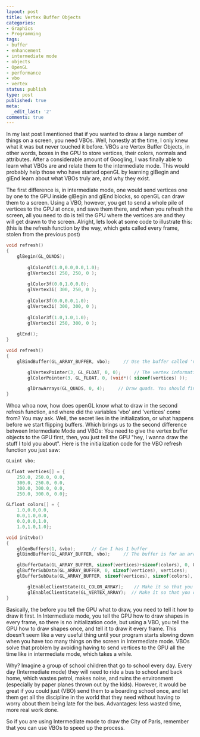 ```yaml
---
layout: post
title: Vertex Buffer Objects
categories:
- Graphics
- Programming
tags:
- buffer
- enhancement
- intermediate mode
- objects
- OpenGL
- performance
- vbo
- vertex
status: publish
type: post
published: true
meta:
  _edit_last: '2'
comments: true
---
```

In my last post I mentioned that if you wanted to draw a large number of things on a screen, you need VBOs. Well, honestly at the time, I only knew what it was but never touched it before. VBOs are Vertex Buffer Objects, in other words, boxes in the GPU to store vertices, their colors, normals and attributes. After a considerable amount of Googling, I was finally able to learn what VBOs are and relate them to the intermediate mode. This would probably help those who have started openGL by learning glBegin and glEnd learn about what VBOs truly are, and why they exist.

<!--more-->

The first difference is, in intermediate mode, one would send vertices one by one to the GPU inside glBegin and glEnd blocks, so openGL can draw them to a screen. Using a VBO, however, you get to send a whole pile of vertices to the GPU at once, and save them there, and when you refresh the screen, all you need to do is tell the GPU where the vertices are and they will get drawn to the screen. Alright, lets look at some code to illustrate this: (this is the refresh function by the way, which gets called every frame, stolen from the previous post)


```c++
void refresh()
{
	glBegin(GL_QUADS);
 
		glColor4f(1.0,0.0,0.0,1.0);		
		glVertex3i( 250, 250, 0 );
 
		glColor3f(0.0,1.0,0.0);
		glVertex3i( 300, 250, 0 );
 
		glColor3f(0.0,0.0,1.0);
		glVertex3i( 300, 300, 0 );
 
		glColor3f(1.0,1.0,1.0);
		glVertex3i( 250, 300, 0 );
 
	glEnd();
}
```

```c++
void refresh()
{
	glBindBuffer(GL_ARRAY_BUFFER, vbo);     // Use the buffer called 'vbo'

        glVertexPointer(3, GL_FLOAT, 0, 0);     // The vertex information start at 0, and have 3 numbers
        glColorPointer(3, GL_FLOAT, 0, (void*)( sizeof(vertices) ));    // The vertex information start at offset (sizeof(vertices)) and have 3 numbers

        glDrawArrays(GL_QUADS, 0, 4);     // Draw quads. You should find 4 complete vertices and colors in the places I just mentioned
}
```

Whoa whoa now, how does openGL know what to draw in the second refresh function, and where did the variables 'vbo' and 'vertices' come from? You may ask. Well, the secret lies in the initialization, or what happens before we start flipping buffers. Which brings us to the second difference between Intermediate Mode and VBOs: You need to give the vertex buffer objects to the GPU first, then, you just tell the GPU "hey, I wanna draw the stuff I told you about". Here is the initialization code for the VBO refresh function you just saw:

``` c++
GLuint vbo;

GLfloat vertices[] = {
	250.0, 250.0, 0.0, 
	300.0, 250.0, 0.0, 
	300.0, 300.0, 0.0,
	250.0, 300.0, 0.0};

GLfloat colors[] = {
	1.0,0.0,0.0, 
	0.0,1.0,0.0, 
	0.0,0.0,1.0, 
	1.0,1.0,1.0};

void initvbo()
{
	glGenBuffers(1, &vbo);      // Can I has 1 buffer
	glBindBuffer(GL_ARRAY_BUFFER, vbo);     // The buffer is for an array of floats

	glBufferData(GL_ARRAY_BUFFER, sizeof(vertices)+sizeof(colors), 0, GL_STATIC_DRAW);   // The buffer is empty
	glBufferSubData(GL_ARRAY_BUFFER, 0, sizeof(vertices), vertices);    // Starting from zero to (sizeof(vertices)), copy the contents of vertices to the buffer
	glBufferSubData(GL_ARRAY_BUFFER, sizeof(vertices), sizeof(colors), colors);    // Starting from (sizeof(vertices)) to (sizeof(colors)) later, copy the contents of the array colors to the buffer.

        glEnableClientState(GL_COLOR_ARRAY);    // Make it so that you can use color arrays
        glEnableClientState(GL_VERTEX_ARRAY);  // Make it so that you can use vertex arrays
}
```

Basically, the before you tell the GPU what to draw, you need to tell it how to draw it first. In Intermediate mode, you tell the GPU how to draw shapes in every frame, so there is no initialization code, but using a VBO, you tell the GPU how to draw shapes once, and tell it to draw it every frame. This doesn't seem like a very useful thing until your program starts slowing down when you have too many things on the screen in Intermediate mode. VBOs solve that problem by avoiding having to send vertices to the GPU all the time like in intermediate mode, which takes a while. 

Why? Imagine a group of school children that go to school every day. Every day (Intermediate mode) they will need to ride a bus to school and back home, which wastes petrol, makes noise, and ruins the environment (especially by paper planes thrown out by the kids). However, it would be great if you could just (VBO) send them to a boarding school once, and let them get all the discipline in the world that they need without having to worry about them being late for the bus. Advantages: less wasted time, more real work done.

So if you are using Intermediate mode to draw the City of Paris, remember that you can use VBOs to speed up the process.
